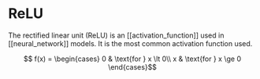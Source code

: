 # ReLU

The rectified linear unit (ReLU) is an [[activation_function]] used in [[neural_network]] models. It is the most common activation function used.

$$
f(x) = \begin{cases}
0 & \text{for } x \lt 0\\
x & \text{for } x \ge 0
\end{cases}$$
